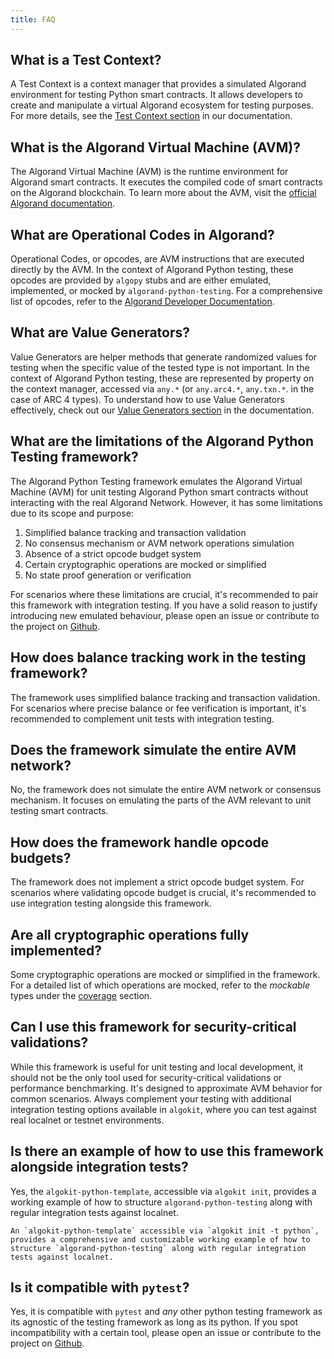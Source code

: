 ```yaml
---
title: FAQ
---
```


## What is a Test Context?

A Test Context is a context manager that provides a simulated Algorand environment for testing Python smart contracts. It allows developers to create and manipulate a virtual Algorand ecosystem for testing purposes. For more details, see the [Test Context section](testing-guide/concepts#test-context) in our documentation.

## What is the Algorand Virtual Machine (AVM)?

The Algorand Virtual Machine (AVM) is the runtime environment for Algorand smart contracts. It executes the compiled code of smart contracts on the Algorand blockchain. To learn more about the AVM, visit the [official Algorand documentation](https://developer.algorand.org/docs/get-details/dapps/avm/).

## What are Operational Codes in Algorand?

Operational Codes, or opcodes, are AVM instructions that are executed directly by the AVM. In the context of Algorand Python testing, these opcodes are provided by `algopy` stubs and are either emulated, implemented, or mocked by `algorand-python-testing`. For a comprehensive list of opcodes, refer to the [Algorand Developer Documentation](https://developer.algorand.org/docs/get-details/dapps/avm/teal/opcodes/?from_query=OPcodes#template-modal-overlay).

## What are Value Generators?

Value Generators are helper methods that generate randomized values for testing when the specific value of the tested type is not important. In the context of Algorand Python testing, these are represented by property on the context manager, accessed via `any.*` (or `any.arc4.*`, `any.txn.*`. in the case of ARC 4 types). To understand how to use Value Generators effectively, check out our [Value Generators section](testing-guide/concepts#value-generators) in the documentation.

## What are the limitations of the Algorand Python Testing framework?

The Algorand Python Testing framework emulates the Algorand Virtual Machine (AVM) for unit testing Algorand Python smart contracts without interacting with the real Algorand Network. However, it has some limitations due to its scope and purpose:

1. Simplified balance tracking and transaction validation
2. No consensus mechanism or AVM network operations simulation
3. Absence of a strict opcode budget system
4. Certain cryptographic operations are mocked or simplified
5. No state proof generation or verification

For scenarios where these limitations are crucial, it's recommended to pair this framework with integration testing. If you have a solid reason to justify introducing new emulated behaviour, please open an issue or contribute to the project on [Github](https://github.com/algorandfoundation/algorand-python-testing).

## How does balance tracking work in the testing framework?

The framework uses simplified balance tracking and transaction validation. For scenarios where precise balance or fee verification is important, it's recommended to complement unit tests with integration testing.

## Does the framework simulate the entire AVM network?

No, the framework does not simulate the entire AVM network or consensus mechanism. It focuses on emulating the parts of the AVM relevant to unit testing smart contracts.

## How does the framework handle opcode budgets?

The framework does not implement a strict opcode budget system. For scenarios where validating opcode budget is crucial, it's recommended to use integration testing alongside this framework.

## Are all cryptographic operations fully implemented?

Some cryptographic operations are mocked or simplified in the framework. For a detailed list of which operations are mocked, refer to the _mockable_ types under the [coverage](./coverage) section.

## Can I use this framework for security-critical validations?

While this framework is useful for unit testing and local development, it should not be the only tool used for security-critical validations or performance benchmarking. It's designed to approximate AVM behavior for common scenarios. Always complement your testing with additional integration testing options available in `algokit`, where you can test against real localnet or testnet environments.

## Is there an example of how to use this framework alongside integration tests?

Yes, the `algokit-python-template`, accessible via `algokit init`, provides a working example of how to structure `algorand-python-testing` along with regular integration tests against localnet.

```{hint}
An `algokit-python-template` accessible via `algokit init -t python`, provides a comprehensive and customizable working example of how to structure `algorand-python-testing` along with regular integration tests against localnet.
```

## Is it compatible with `pytest`?

Yes, it is compatible with `pytest` and _any_ other python testing framework as its agnostic of the testing framework as long as its python. If you spot incompatibility with a certain tool, please open an issue or contribute to the project on [Github](https://github.com/algorandfoundation/algorand-python-testing).